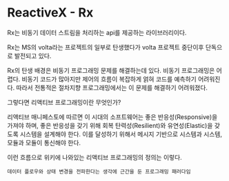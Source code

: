 ReactiveX - Rx
===========================

Rx는 비동기 데이터 스트림을 처리하는 api를 제공하는 라이브러리이다. 

Rx는 MS의 volta라는 프로젝트의 일부로 탄생했다가 volta 프로젝트 중단이후 단독으로 발전되고 있다.

Rx의 탄생 배경은 비동기 프로그래밍 문제를 해결하는데 있다. 비동기 프로그래밍은 어렵다. 비동기 코드가 많아지만 제어의 흐름이 복잡하게 얽혀 코드를 예측하기 어려워진다. 따라서 전통적은 절차지향 프로그래밍에서는 이 문제를 해결하기 어려워졌다.

그렇다면 리액티브 프로그래밍이란 무엇인가?

리액티브 매니페스토에 따르면 이 시대의 소프트웨어는 좋은 반응성(Responsive)을 가져야 하며, 좋은 반응성을 갖기 위해 회복 탄력성(Resilient)와 유연성(Elastic)을 갖도록 시스템을 설계해야 한다. 이를 달성하기 위해서 메시지 기반으로 시스템과 시스템, 모듈과 모듈이 통신해야 한다. 

이런 흐름으로 위키에 나와있는 리액티브 프로그래밍의 정의는 이렇다.

```
데이터 플로우와 상태 변경을 전파한다는 생각에 근간을 둔 프로그래밍 패러다임
```
